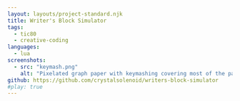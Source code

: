 ```yaml
---
layout: layouts/project-standard.njk
title: Writer's Block Simulator
tags:
  - tic80
  - creative-coding
languages:
  - lua
screenshots:
  - src: "keymash.png"
    alt: "Pixelated graph paper with keymashing covering most of the page. There are no spaces between the letters."
github: https://github.com/crystalsolenoid/writers-block-simulator
#play: true
---
```


